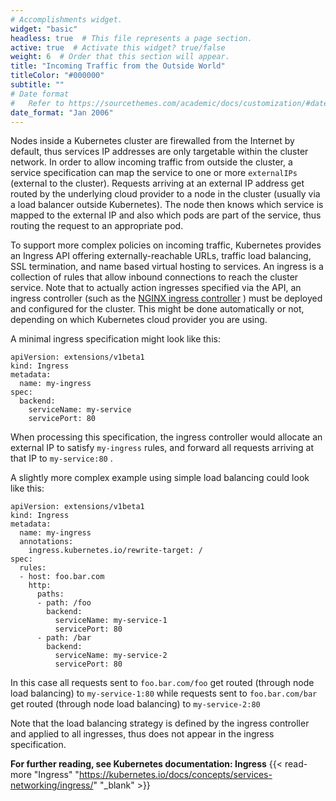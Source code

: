 ```yaml
---
# Accomplishments widget.
widget: "basic"  
headless: true  # This file represents a page section.
active: true  # Activate this widget? true/false
weight: 6  # Order that this section will appear.
title: "Incoming Traffic from the Outside World"
titleColor: "#000000"
subtitle: ""
# Date format
#   Refer to https://sourcethemes.com/academic/docs/customization/#date-format
date_format: "Jan 2006"
---
```


Nodes inside a Kubernetes cluster are firewalled from the Internet by default, thus services IP addresses are only targetable within the cluster network. In order to allow incoming traffic from outside the cluster, a service specification can map the service to one or more `externalIPs` (external to the cluster). Requests arriving at an external IP address get routed by the underlying cloud provider to a node in the cluster (usually via a load balancer outside Kubernetes). The node then knows which service is mapped to the external IP and also which pods are part of the service, thus routing the request to an appropriate pod.

To support more complex policies on incoming traffic, Kubernetes provides an Ingress API offering externally-reachable URLs, traffic load balancing, SSL termination, and name based virtual hosting to services. An ingress is a collection of rules that allow inbound connections to reach the cluster service. Note that to actually action ingresses specified via the API, an ingress controller (such as the [NGINX ingress controller](https://github.com/kubernetes/ingress-nginx/blob/master/README.md) ) must be deployed and configured for the cluster. This might be done automatically or not, depending on which Kubernetes cloud provider you are using.

A minimal ingress specification might look like this:

```
apiVersion: extensions/v1beta1
kind: Ingress
metadata:
  name: my-ingress
spec:
  backend:
    serviceName: my-service
    servicePort: 80
```

When processing this specification, the ingress controller would allocate an external IP to satisfy `my-ingress` rules, and forward all requests arriving at that IP to `my-service:80` .

A slightly more complex example using simple load balancing could look like this:

```
apiVersion: extensions/v1beta1
kind: Ingress
metadata:
  name: my-ingress
  annotations:
    ingress.kubernetes.io/rewrite-target: /
spec:
  rules:
  - host: foo.bar.com
    http:
      paths:
      - path: /foo
        backend:
          serviceName: my-service-1
          servicePort: 80
      - path: /bar
        backend:
          serviceName: my-service-2
          servicePort: 80
```

In this case all requests sent to `foo.bar.com/foo` get routed (through node load balancing) to `my-service-1:80` while requests sent to `foo.bar.com/bar` get routed (through node load balancing) to `my-service-2:80`

Note that the load balancing strategy is defined by the ingress controller and applied to all ingresses, thus does not appear in the ingress specification.

**For further reading, see Kubernetes documentation: Ingress** {{< read-more "Ingress" "https://kubernetes.io/docs/concepts/services-networking/ingress/" "_blank" >}}